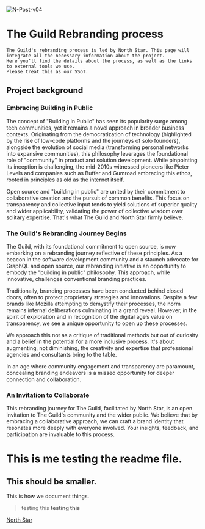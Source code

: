 ![N-Post-v04](https://github.com/NorthStar-cx/TheGuildRebranding/assets/162690239/eb7f7c86-043a-4578-8b54-a397269fdd43)

# The Guild Rebranding process
```
The Guild's rebranding process is led by North Star. This page will integrate all the necessary information about the project.
Here you’ll find the details about the process, as well as the links to external tools we use.
Please treat this as our SSoT.
```

## Project background
### Embracing Building in Public
The concept of "Building in Public" has seen its popularity surge among tech communities, yet it remains a novel approach in broader business contexts. Originating from the democratization of technology (highlighted by the rise of low-code platforms and the journeys of solo founders), alongside the evolution of social media (transforming personal networks into expansive communities), this philosophy leverages the foundational role of "community" in product and solution development. While pinpointing its inception is challenging, the mid-2010s witnessed pioneers like Pieter Levels and companies such as Buffer and Gumroad embracing this ethos, rooted in principles as old as the internet itself.

Open source and "building in public" are united by their commitment to collaborative creation and the pursuit of common benefits. This focus on transparency and collective input tends to yield solutions of superior quality and wider applicability, validating the power of collective wisdom over solitary expertise. That's what The Guild and North Star firmly believe.

### The Guild's Rebranding Journey Begins
The Guild, with its foundational commitment to open source, is now embarking on a rebranding journey reflective of these principles. As a beacon in the software development community and a staunch advocate for GraphQL and open source, our rebranding initiative is an opportunity to embody the "building in public" philosophy. This approach, while innovative, challenges conventional branding practices. 

Traditionally, branding processes have been conducted behind closed doors, often to protect proprietary strategies and innovations. Despite a few brands like Mozilla attempting to demystify their processes, the norm remains internal deliberations culminating in a grand reveal. However, in the spirit of exploration and in recognition of the digital age’s value on transparency, we see a unique opportunity to open up these processes.

We approach this not as a critique of traditional methods but out of curiosity and a belief in the potential for a more inclusive process. It's about augmenting, not diminishing, the creativity and expertise that professional agencies and consultants bring to the table.

In an age where community engagement and transparency are paramount, concealing branding endeavors is a missed opportunity for deeper connection and collaboration.


### An Invitation to Collaborate
This rebranding journey for The Guild, facilitated by North Star, is an open invitation to The Guild's community and the wider public. We believe that by embracing a collaborative approach, we can craft a brand identity that resonates more deeply with everyone involved. Your insights, feedback, and participation are invaluable to this process.


# This is me testing the readme file.
## This should be smaller.


This is how we document things.
> testing this
**testing this**


[North Star](www.northstar.cx)
